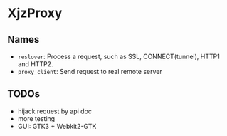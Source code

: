 XjzProxy
=========

## Names

* `reslover`: Process a request, such as SSL, CONNECT(tunnel), HTTP1 and HTTP2.
* `proxy_client`: Send request to real remote server


## TODOs

* hijack request by api doc
* more testing
* GUI: GTK3 + Webkit2-GTK

